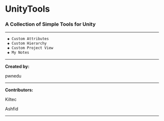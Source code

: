 # UnityTools #

### A Collection of Simple Tools for Unity ###

---

```txt
 ◆ Custom Attributes
 ◆ Custom Hierarchy
 ◆ Custom Project View
 ◆ My Notes
```

---

**Created by:**

pwnedu

---

**Contributors:**

Kiltec

Ashfid

---
